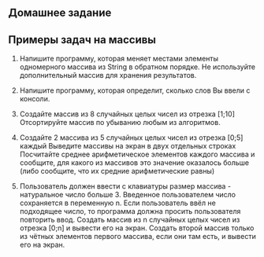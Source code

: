 ## Домашнее задание

## Примеры задач на массивы

1. Напишите программу, которая меняет местами элементы одномерного массива из String в обратном порядке.
   Не используйте дополнительный массив для хранения результатов.

2. Напишите программу, которая определит, сколько слов Вы ввели с консоли.

3. Создайте массив из 8 случайных целых чисел из отрезка [1;10]
   Отсортируйте массив по убыванию любым из алгоритмов.

4. Создайте 2 массива из 5 случайных целых чисел из отрезка [0;5] каждый
   Выведите массивы на экран в двух отдельных строках
   Посчитайте среднее арифметическое элементов каждого массива и сообщите,
   для какого из массивов это значение оказалось больше (либо сообщите, что их средние арифметические равны)

5. Пользователь должен ввести с клавиатуры размер массива - натуральное число больше 3.
   Введенное пользователем число сохраняется в переменную n.
   Если пользователь ввёл не подходящее число, то программа должна просить пользователя повторить ввод.
   Создать массив из n случайных целых чисел из отрезка [0;n] и вывести его на экран.
   Создать второй массив только из чётных элементов первого массива, если они там есть, и вывести его на экран.




